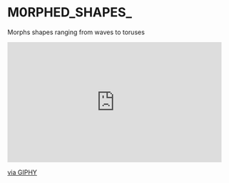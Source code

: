 # M0RPHED_SHAPES_
Morphs shapes ranging from waves to toruses

<iframe src="https://giphy.com/embed/sPjj9v0DmO7T4pk5u6" width="480" height="270" frameBorder="0" class="giphy-embed" allowFullScreen></iframe><p><a href="https://giphy.com/gifs/sPjj9v0DmO7T4pk5u6">via GIPHY</a></p>
